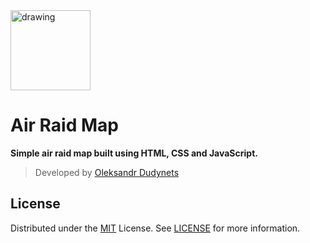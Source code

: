 <a href="https://github.com/dudynets/Air-Raid-Map">
  <img src="https://dudynets.pp.ua/assets/extra/favicon.png" alt="drawing" width="128"/>
</a>

# Air Raid Map

<p><strong>Simple air raid map built using HTML, CSS and JavaScript.</strong></p>

> Developed by [Oleksandr Dudynets](https://dudynets.me)

## License

Distributed under the [MIT](https://choosealicense.com/licenses/mit/) License.
See [LICENSE](https://github.com/dudynets/Air-Raid-Map/blob/main/LICENSE) for more information.
